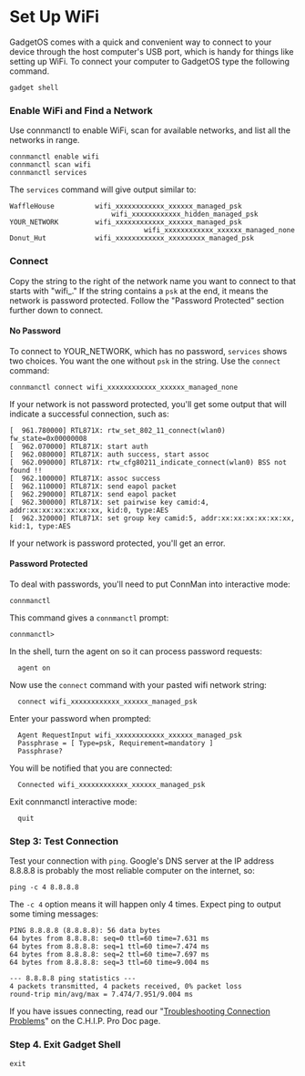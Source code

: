 # Set Up WiFi

GadgetOS comes with a quick and convenient way to connect to your device through the host computer's USB port, which is handy for things like setting up WiFi. To connect your computer to GadgetOS type the following command.

```shell
gadget shell
```
### Enable WiFi and Find a Network

Use connmanctl to enable WiFi, scan for available networks, and list all the networks in range.

```shell
connmanctl enable wifi
connmanctl scan wifi
connmanctl services
```

The `services` command will give output similar to:

```shell
WaffleHouse          wifi_xxxxxxxxxxxx_xxxxxx_managed_psk
                         wifi_xxxxxxxxxxxx_hidden_managed_psk
YOUR_NETWORK         wifi_xxxxxxxxxxxx_xxxxxx_managed_psk
                                 wifi_xxxxxxxxxxxx_xxxxxx_managed_none
Donut_Hut            wifi_xxxxxxxxxxxx_xxxxxxxxx_managed_psk
```

### Connect 

Copy the string to the right of the network name you want to connect to that starts with "wifi_." If the string contains a `psk` at the end, it means the network is password protected. Follow the "Password Protected" section further down to connect.


#### No Password

To connect to YOUR_NETWORK, which has no password, `services` shows two choices. You want the one without `psk` in the string. Use the `connect` command:

```shell
connmanctl connect wifi_xxxxxxxxxxxx_xxxxxx_managed_none
```

If your network is not password protected, you'll get some output that will indicate a successful connection, such as:

```shell
[  961.780000] RTL871X: rtw_set_802_11_connect(wlan0)  fw_state=0x00000008
[  962.070000] RTL871X: start auth
[  962.080000] RTL871X: auth success, start assoc
[  962.090000] RTL871X: rtw_cfg80211_indicate_connect(wlan0) BSS not found !!
[  962.100000] RTL871X: assoc success
[  962.110000] RTL871X: send eapol packet
[  962.290000] RTL871X: send eapol packet
[  962.300000] RTL871X: set pairwise key camid:4, addr:xx:xx:xx:xx:xx:xx, kid:0, type:AES
[  962.320000] RTL871X: set group key camid:5, addr:xx:xx:xx:xx:xx:xx, kid:1, type:AES
```

If your network is password protected, you'll get an error.

#### Password Protected
To deal with passwords, you'll need to put ConnMan into interactive mode:

```shell
connmanctl
```

This command gives a `connmanctl` prompt:

```shell
connmanctl>
```

In the shell, turn the agent on so it can process password requests:

```shell
  agent on
```

Now use the `connect` command with your pasted wifi network string:

```shell
  connect wifi_xxxxxxxxxxxx_xxxxxx_managed_psk
```

Enter your password when prompted:

```shell
  Agent RequestInput wifi_xxxxxxxxxxxx_xxxxxx_managed_psk
  Passphrase = [ Type=psk, Requirement=mandatory ]
  Passphrase?
```

You will be notified that you are connected:

```shell
  Connected wifi_xxxxxxxxxxxx_xxxxxx_managed_psk
```

Exit connmanctl interactive mode:

```shell
  quit
```

### Step 3: Test Connection

Test your connection with `ping`. Google's DNS server at the IP address 8.8.8.8 is probably the most reliable computer on the internet, so:

```shell
ping -c 4 8.8.8.8
```
The `-c 4` option means it will happen only 4 times. Expect ping to output some timing messages:

```shell
PING 8.8.8.8 (8.8.8.8): 56 data bytes
64 bytes from 8.8.8.8: seq=0 ttl=60 time=7.631 ms
64 bytes from 8.8.8.8: seq=1 ttl=60 time=7.474 ms
64 bytes from 8.8.8.8: seq=2 ttl=60 time=7.697 ms
64 bytes from 8.8.8.8: seq=3 ttl=60 time=9.004 ms

--- 8.8.8.8 ping statistics ---
4 packets transmitted, 4 packets received, 0% packet loss
round-trip min/avg/max = 7.474/7.951/9.004 ms
```

If you have issues connecting, read our "[Troubleshooting Connection Problems](/chip_pro#step-3-test-connection)" on the C.H.I.P. Pro Doc page.

### Step 4. Exit Gadget Shell

```
exit
```


